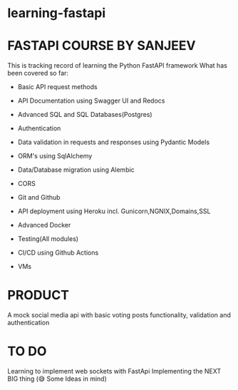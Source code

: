 # learning-fastapi
# FASTAPI COURSE BY SANJEEV

This is tracking record of learning the Python FastAPI framework
What has been covered so far:


* Basic API request methods

* API Documentation using Swagger UI and Redocs

* Advanced SQL and SQL Databases(Postgres)
* Authentication

* Data validation in requests and responses using Pydantic Models

* ORM's using SqlAlchemy

* Data/Database migration using Alembic

* CORS

* Git and Github


* API deployment using Heroku incl. Gunicorn,NGNIX,Domains,SSL

* Advanced Docker
* Testing(All modules)

* CI/CD using Github Actions


* VMs


# PRODUCT
A mock social media api with basic voting posts functionality, validation and authentication 


# TO DO
Learning to implement web sockets with FastApi
Implementing the NEXT BIG thing (😅 Some Ideas in mind)

